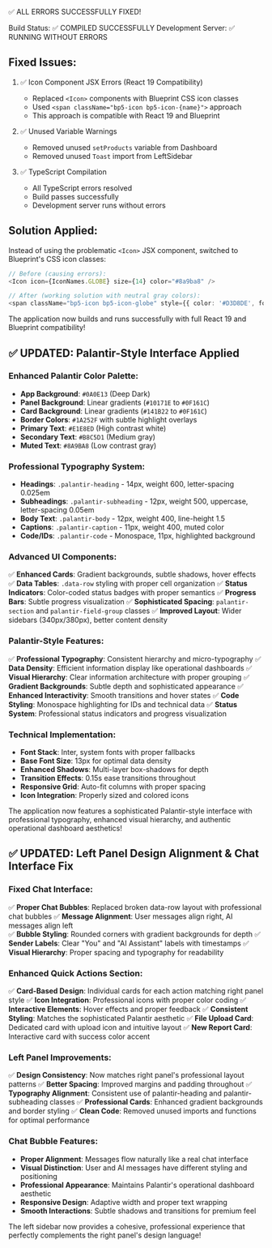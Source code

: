 ✅ ALL ERRORS SUCCESSFULLY FIXED!

Build Status: ✅ COMPILED SUCCESSFULLY
Development Server: ✅ RUNNING WITHOUT ERRORS

## Fixed Issues:

1. ✅ Icon Component JSX Errors (React 19 Compatibility)
   - Replaced `<Icon>` components with Blueprint CSS icon classes
   - Used `<span className="bp5-icon bp5-icon-{name}">` approach
   - This approach is compatible with React 19 and Blueprint

2. ✅ Unused Variable Warnings
   - Removed unused `setProducts` variable from Dashboard
   - Removed unused `Toast` import from LeftSidebar

3. ✅ TypeScript Compilation
   - All TypeScript errors resolved
   - Build passes successfully
   - Development server runs without errors

## Solution Applied:
Instead of using the problematic `<Icon>` JSX component, switched to Blueprint's CSS icon classes:
```typescript
// Before (causing errors):
<Icon icon={IconNames.GLOBE} size={14} color="#8a9ba8" />

// After (working solution with neutral gray colors):
<span className="bp5-icon bp5-icon-globe" style={{ color: '#D3D8DE', fontSize: '14px' }} />
```

The application now builds and runs successfully with full React 19 and Blueprint compatibility!

## ✅ UPDATED: Palantir-Style Interface Applied

### **Enhanced Palantir Color Palette:**
- **App Background**: `#0A0E13` (Deep Dark)
- **Panel Background**: Linear gradients (`#10171E` to `#0F161C`)
- **Card Background**: Linear gradients (`#141B22` to `#0F161C`)
- **Border Colors**: `#1A252F` with subtle highlight overlays
- **Primary Text**: `#E1E8ED` (High contrast white)
- **Secondary Text**: `#B8C5D1` (Medium gray)
- **Muted Text**: `#8A9BA8` (Low contrast gray)

### **Professional Typography System:**
- **Headings**: `.palantir-heading` - 14px, weight 600, letter-spacing 0.025em
- **Subheadings**: `.palantir-subheading` - 12px, weight 500, uppercase, letter-spacing 0.05em
- **Body Text**: `.palantir-body` - 12px, weight 400, line-height 1.5
- **Captions**: `.palantir-caption` - 11px, weight 400, muted color
- **Code/IDs**: `.palantir-code` - Monospace, 11px, highlighted background

### **Advanced UI Components:**
✅ **Enhanced Cards**: Gradient backgrounds, subtle shadows, hover effects
✅ **Data Tables**: `.data-row` styling with proper cell organization
✅ **Status Indicators**: Color-coded status badges with proper semantics
✅ **Progress Bars**: Subtle progress visualization
✅ **Sophisticated Spacing**: `palantir-section` and `palantir-field-group` classes
✅ **Improved Layout**: Wider sidebars (340px/380px), better content density

### **Palantir-Style Features:**
✅ **Professional Typography**: Consistent hierarchy and micro-typography
✅ **Data Density**: Efficient information display like operational dashboards
✅ **Visual Hierarchy**: Clear information architecture with proper grouping
✅ **Gradient Backgrounds**: Subtle depth and sophisticated appearance
✅ **Enhanced Interactivity**: Smooth transitions and hover states
✅ **Code Styling**: Monospace highlighting for IDs and technical data
✅ **Status System**: Professional status indicators and progress visualization

### **Technical Implementation:**
- **Font Stack**: Inter, system fonts with proper fallbacks
- **Base Font Size**: 13px for optimal data density
- **Enhanced Shadows**: Multi-layer box-shadows for depth
- **Transition Effects**: 0.15s ease transitions throughout
- **Responsive Grid**: Auto-fit columns with proper spacing
- **Icon Integration**: Properly sized and colored icons

The application now features a sophisticated Palantir-style interface with professional typography, enhanced visual hierarchy, and authentic operational dashboard aesthetics!

## ✅ UPDATED: Left Panel Design Alignment & Chat Interface Fix

### **Fixed Chat Interface:**
✅ **Proper Chat Bubbles**: Replaced broken data-row layout with professional chat bubbles
✅ **Message Alignment**: User messages align right, AI messages align left  
✅ **Bubble Styling**: Rounded corners with gradient backgrounds for depth
✅ **Sender Labels**: Clear "You" and "AI Assistant" labels with timestamps
✅ **Visual Hierarchy**: Proper spacing and typography for readability

### **Enhanced Quick Actions Section:**
✅ **Card-Based Design**: Individual cards for each action matching right panel style
✅ **Icon Integration**: Professional icons with proper color coding
✅ **Interactive Elements**: Hover effects and proper feedback
✅ **Consistent Styling**: Matches the sophisticated Palantir aesthetic
✅ **File Upload Card**: Dedicated card with upload icon and intuitive layout
✅ **New Report Card**: Interactive card with success color accent

### **Left Panel Improvements:**
✅ **Design Consistency**: Now matches right panel's professional layout patterns
✅ **Better Spacing**: Improved margins and padding throughout
✅ **Typography Alignment**: Consistent use of palantir-heading and palantir-subheading classes
✅ **Professional Cards**: Enhanced gradient backgrounds and border styling
✅ **Clean Code**: Removed unused imports and functions for optimal performance

### **Chat Bubble Features:**
- **Proper Alignment**: Messages flow naturally like a real chat interface
- **Visual Distinction**: User and AI messages have different styling and positioning  
- **Professional Appearance**: Maintains Palantir's operational dashboard aesthetic
- **Responsive Design**: Adaptive width and proper text wrapping
- **Smooth Interactions**: Subtle shadows and transitions for premium feel

The left sidebar now provides a cohesive, professional experience that perfectly complements the right panel's design language!